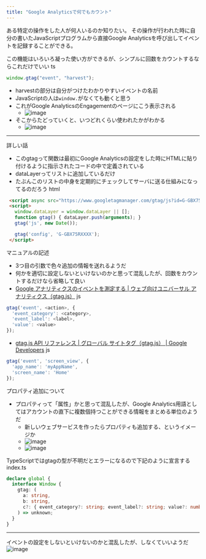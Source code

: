 ```yaml
---
title: "Google Analyticsで何でもカウント"
---
```


ある特定の操作をした人が何人いるのか知りたい。
その操作が行われた時に自分の書いたJavaScriptプログラムから直接Google Analyticsを呼び出してイベントを記録することができる。

この機能はいろいろ凝った使い方ができるが、シンプルに回数をカウントするならこれだけでいい
ts

```typescript
window.gtag("event", "harvest");
```

- harvestの部分は自分がつけたわかりやすいイベントの名前
- JavaScriptの人は`window.`がなくても動くと思う
- これがGoogle AnalyticsのEngagementのページにこう表示される
    - ![image](https://gyazo.com/0f3b5eaacb1d22186e322fc505ecf513/thumb/1000)
- そこからたどっていくと、いつどれくらい使われたかがわかる
    - ![image](https://gyazo.com/9e7c70fbee8a2144a28e47d6d1174a1d/thumb/1000)

---
詳しい話
- このgtagって関数は最初にGoogle Analyticsの設定をした時にHTMLに貼り付けるように指示されたコードの中で定義されている
- dataLayerってリストに追加しているだけ
- たぶんこのリストの中身を定期的にチェックしてサーバに送る仕組みになってるのだろう
html

```html
 <script async src="https://www.googletagmanager.com/gtag/js?id=G-GBX75RXXXX"></script>
 <script>
   window.dataLayer = window.dataLayer || [];
   function gtag() { dataLayer.push(arguments); }
   gtag('js', new Date());

   gtag('config', 'G-GBX75RXXXX');
 </script>    
```


マニュアルの記述
- 3つ目の引数で色々追加の情報を送れるようだ
- 何かを適切に設定しないといけないのかと思って混乱したが、回数をカウントするだけなら省略して良い
- [Google アナリティクスのイベントを測定する  |  ウェブ向けユニバーサル アナリティクス（gtag.js）](https://developers.google.com/analytics/devguides/collection/gtagjs/events)
js

```javascript
gtag('event', <action>, {
  'event_category': <category>,
  'event_label': <label>,
  'value': <value>
});
```

- [gtag.js API リファレンス  |  グローバル サイトタグ（gtag.js）  |  Google Developers](https://developers.google.com/gtagjs/reference/api#event)
js

```javascript
gtag('event', 'screen_view', {
  'app_name': 'myAppName',
  'screen_name': 'Home'
});
```


プロパティ追加について
- プロパティって「属性」かと思って混乱したが、Google Analytics用語としてはアカウントの直下に複数個持つことができる情報をまとめる単位のようだ
    - 新しいウェブサービスを作ったらプロパティも追加する、というイメージか
    - ![image](https://gyazo.com/a1f2e39c513892511b0f8341f133a9dd/thumb/1000)
    - ![image](https://gyazo.com/932bd389d5d9f04268c7636ebb07a06e/thumb/1000)

TypeScriptではgtagの型が不明だとエラーになるので下記のように宣言する
index.ts

```typescript
declare global {
  interface Window {
    gtag: (
      a: string,
      b: string,
      c?: { event_category?: string; event_label?: string; value?: number }
    ) => unknown;
  }
}
```


---
イベントの設定をしないといけないのかと混乱したが、しなくていいようだ
![image](https://gyazo.com/5cec00ab37f339eebab2e2eb5ca25a8a/thumb/1000)
